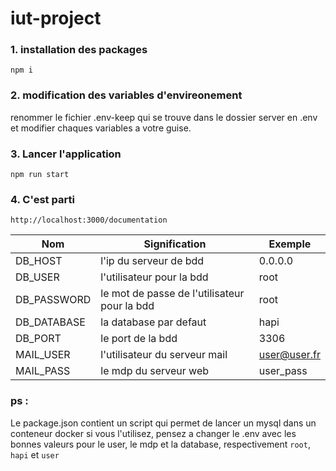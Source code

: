 # iut-project

### 1. installation des packages
```
npm i
```

### 2. modification des variables d'envireonement
renommer le fichier .env-keep qui se trouve dans le dossier server en .env
et modifier chaques variables a votre guise.

### 3. Lancer l'application 
```
npm run start
```

### 4. C'est parti
```
http://localhost:3000/documentation
```



Nom  | Signification | Exemple
------------- | ------------- | -------------
DB_HOST  | l'ip du serveur de bdd  | 0.0.0.0
DB_USER  | l'utilisateur pour la bdd  | root
DB_PASSWORD  | le mot de passe de l'utilisateur pour la bdd  | root
DB_DATABASE  | la database par defaut  | hapi
DB_PORT  | le port de la bdd  | 3306
MAIL_USER  | l'utilisateur du serveur mail  | user@user.fr
MAIL_PASS  | le mdp du serveur web   | user_pass


### ps : 
Le package.json contient un script qui permet de lancer un mysql dans un conteneur docker
si vous l'utilisez, pensez a changer le .env avec les bonnes valeurs pour le user, le mdp et la database, respectivement `root`, `hapi` et `user`

